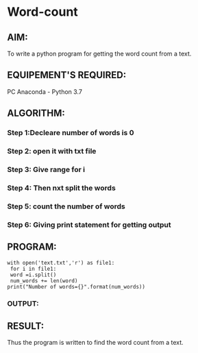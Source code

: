 # Word-count
## AIM:
To write a python program for getting the word count from a text.
## EQUIPEMENT'S REQUIRED: 
PC
Anaconda - Python 3.7
## ALGORITHM: 
### Step 1:Decleare number of words is 0

### Step 2: open it with txt file
 
### Step 3: Give range for i

### Step 4: Then nxt split the words 

### Step 5: count the number of words

### Step 6: Giving print statement for getting output



## PROGRAM:
```num_words =0
with open('text.txt','r') as file1:
 for i in file1:
 word =i.split()
 num_words += len(word)
print("Number of words={}".format(num_words))
```

### OUTPUT:



## RESULT:
Thus the program is written to find the word count from a text.
